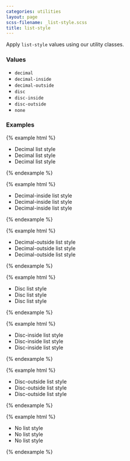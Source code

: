 ```yaml
---
categories: utilities
layout: page
scss-filename: _list-style.scss
title: list-style
---
```

Apply `list-style` values using our utility classes.

### Values
* `decimal`
* `decimal-inside`
* `decimal-outside`
* `disc`
* `disc-inside`
* `disc-outside`
* `none`

### Examples
{% example html %}
<ul class="list-style--decimal">
  <li>Decimal list style</li>
  <li>Decimal list style</li>
  <li>Decimal list style</li>
</ul>
{% endexample %}

{% example html %}
<ul class="list-style--decimal-inside">
  <li>Decimal-inside list style</li>
  <li>Decimal-inside list style</li>
  <li>Decimal-inside list style</li>
</ul>
{% endexample %}

{% example html %}
<ul class="list-style--decimal-outside">
  <li>Decimal-outside list style</li>
  <li>Decimal-outside list style</li>
  <li>Decimal-outside list style</li>
</ul>
{% endexample %}

{% example html %}
<ul class="list-style--disc">
  <li>Disc list style</li>
  <li>Disc list style</li>
  <li>Disc list style</li>
</ul>
{% endexample %}

{% example html %}
<ul class="list-style--disc-inside">
  <li>Disc-inside list style</li>
  <li>Disc-inside list style</li>
  <li>Disc-inside list style</li>
</ul>
{% endexample %}

{% example html %}
<ul class="list-style--disc-outside">
  <li>Disc-outside list style</li>
  <li>Disc-outside list style</li>
  <li>Disc-outside list style</li>
</ul>
{% endexample %}

{% example html %}
<ul class="list-style--none">
  <li>No list style</li>
  <li>No list style</li>
  <li>No list style</li>
</ul>
{% endexample %}
